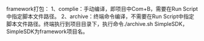 framework打包：
1、complie：手动编译，即项目中Com+B，需要在Run Script中指定脚本文件路径。
2、archive：终端命令编译，不需要在Run Script中指定脚本文件路径。终端执行到项目目录下，执行命令./archive.sh SimpleSDK，SimpleSDK为framework项目名。


